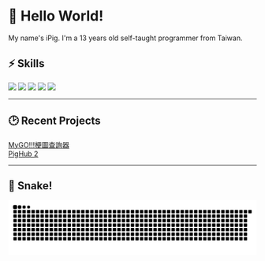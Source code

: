 # 👋 Hello World!
My name's iPig. I'm a 13 years old self-taught programmer from Taiwan. 
## ⚡ Skills
<div>
<img src="https://svgl-badge.vercel.app/api/Language/C%23?theme=dark"/>
<img src="https://svgl-badge.vercel.app/api/Language/Java?theme=dark"/>
<img src="https://svgl-badge.vercel.app/api/Language/Kotlin?theme=dark"/>
<img src="https://svgl-badge.vercel.app/api/Language/Python?theme=dark"/>
<img src="https://svgl-badge.vercel.app/api/Language/lua?theme=dark"/>
</div>

---

## 🕑 Recent Projects

[MyGO!!!梗圖查詢器](https://github.com/ipigtw/chunriyingv2)   
[PigHub 2](https://script.ipig.me/pighubv2)

---

## 🐍 Snake!

![snake gif](https://github.com/ipigtw/ipigtw/blob/output/github-snake-dark.svg)
